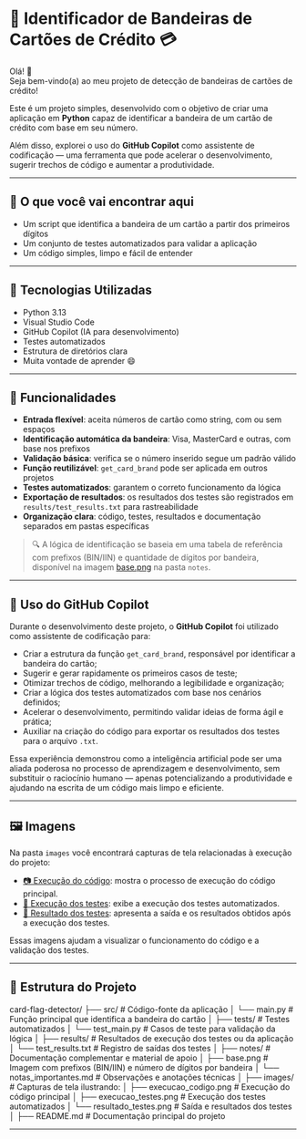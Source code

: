# 🔐 Identificador de Bandeiras de Cartões de Crédito 💳

Olá! 👋  
Seja bem-vindo(a) ao meu projeto de detecção de bandeiras de cartões de crédito!

Este é um projeto simples, desenvolvido com o objetivo de criar uma aplicação em **Python** capaz de identificar a bandeira de um cartão de crédito com base em seu número.

Além disso, explorei o uso do **GitHub Copilot** como assistente de codificação — uma ferramenta que pode acelerar o desenvolvimento, sugerir trechos de código e aumentar a produtividade.

---

## 🧠 O que você vai encontrar aqui

- Um script que identifica a bandeira de um cartão a partir dos primeiros dígitos
- Um conjunto de testes automatizados para validar a aplicação
- Um código simples, limpo e fácil de entender

---

## 🚀 Tecnologias Utilizadas

- Python 3.13  
- Visual Studio Code  
- GitHub Copilot (IA para desenvolvimento)  
- Testes automatizados  
- Estrutura de diretórios clara  
- Muita vontade de aprender 😄

---

## 🎯 Funcionalidades

- **Entrada flexível**: aceita números de cartão como string, com ou sem espaços
- **Identificação automática da bandeira**: Visa, MasterCard e outras, com base nos prefixos
- **Validação básica**: verifica se o número inserido segue um padrão válido
- **Função reutilizável**: `get_card_brand` pode ser aplicada em outros projetos
- **Testes automatizados**: garantem o correto funcionamento da lógica
- **Exportação de resultados**: os resultados dos testes são registrados em `results/test_results.txt` para rastreabilidade
- **Organização clara**: código, testes, resultados e documentação separados em pastas específicas
  
> 🔍 A lógica de identificação se baseia em uma tabela de referência com prefixos (BIN/IIN) e quantidade de dígitos por bandeira, disponível na imagem [base.png](notes/base.png) na pasta `notes`.

---

## 🤖 Uso do GitHub Copilot

Durante o desenvolvimento deste projeto, o **GitHub Copilot** foi utilizado como assistente de codificação para:

- Criar a estrutura da função `get_card_brand`, responsável por identificar a bandeira do cartão;
- Sugerir e gerar rapidamente os primeiros casos de teste;
- Otimizar trechos de código, melhorando a legibilidade e organização;
- Criar a lógica dos testes automatizados com base nos cenários definidos;
- Acelerar o desenvolvimento, permitindo validar ideias de forma ágil e prática;
- Auxiliar na criação do código para exportar os resultados dos testes para o arquivo `.txt`.

Essa experiência demonstrou como a inteligência artificial pode ser uma aliada poderosa no processo de aprendizagem e desenvolvimento, sem substituir o raciocínio humano — apenas potencializando a produtividade e ajudando na escrita de um código mais limpo e eficiente.

---

## 🖼️ Imagens

Na pasta `images` você encontrará capturas de tela relacionadas à execução do projeto:

- [📷 Execução do código](images/execucao_codigo.png): mostra o processo de execução do código principal.
- [🧪 Execução dos testes](images/execucao_testes.png): exibe a execução dos testes automatizados.
- [📄 Resultado dos testes](images/resultado_testes.png): apresenta a saída e os resultados obtidos após a execução dos testes.

Essas imagens ajudam a visualizar o funcionamento do código e a validação dos testes.

---

## 📁 Estrutura do Projeto

card-flag-detector/
├── src/                     # Código-fonte da aplicação
│   └── main.py              # Função principal que identifica a bandeira do cartão
│
├── tests/                   # Testes automatizados
│   └── test_main.py         # Casos de teste para validação da lógica
│
├── results/                 # Resultados de execução dos testes ou da aplicação
│   └── test_results.txt     # Registro de saídas dos testes
│
├── notes/                   # Documentação complementar e material de apoio
│   ├── base.png             # Imagem com prefixos (BIN/IIN) e número de dígitos por bandeira
│   └── notas_importantes.md # Observações e anotações técnicas
│
├── images/                  # Capturas de tela ilustrando:
│   ├── execucao_codigo.png      # Execução do código principal
│   ├── execucao_testes.png      # Execução dos testes automatizados
│   └── resultado_testes.png     # Saída e resultados dos testes
│
├── README.md                # Documentação principal do projeto

---
